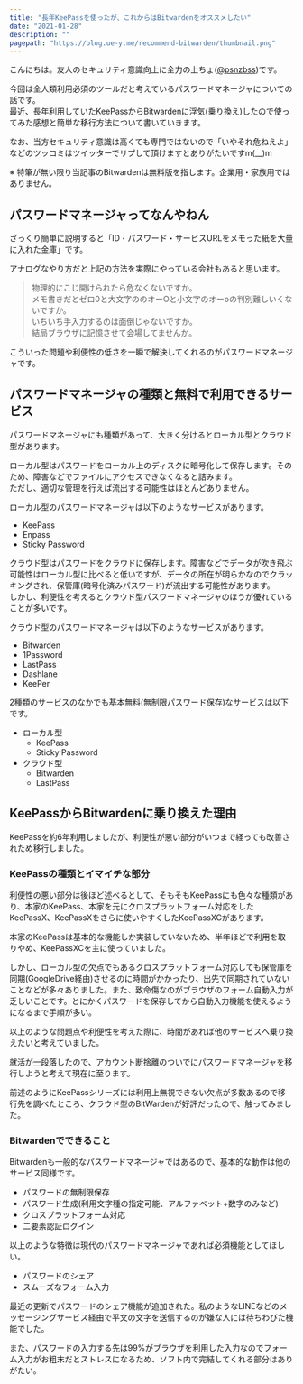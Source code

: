 ```yaml
---
title: "長年KeePassを使ったが、これからはBitwardenをオススメしたい"
date: "2021-01-28"
description: ""
pagepath: "https://blog.ue-y.me/recommend-bitwarden/thumbnail.png"
---
```


こんにちは。友人のセキュリティ意識向上に全力の上ちょ([@psnzbss](https://twitter.com/psnzbss))です。

今回は全人類利用必須のツールだと考えているパスワードマネージャについての話です。  
最近、長年利用していたKeePassからBitwardenに浮気(乗り換え)したので使ってみた感想と簡単な移行方法について書いていきます。

なお、当方セキュリティ意識は高くても専門ではないので「いやそれ危ねえよ」などのツッコミはツイッターでリプして頂けますとありがたいですm(__)m

※ 特筆が無い限り当記事のBitwardenは無料版を指します。企業用・家族用ではありません。

## パスワードマネージャってなんやねん
ざっくり簡単に説明すると「ID・パスワード・サービスURLをメモった紙を大量に入れた金庫」です。

アナログなやり方だと上記の方法を実際にやっている会社もあると思います。

> 物理的にこじ開けられたら危なくないですか。  
> メモ書きだとゼロ0と大文字ののオーOと小文字のオーoの判別難しいくないですか。  
> いちいち手入力するのは面倒じゃないですか。  
> 結局ブラウザに記憶させて会場してませんか。

こういった問題や利便性の低さを一瞬で解決してくれるのがパスワードマネージャです。

## パスワードマネージャの種類と無料で利用できるサービス
パスワードマネージャにも種類があって、大きく分けるとローカル型とクラウド型があります。

ローカル型はパスワードをローカル上のディスクに暗号化して保存します。そのため、障害などでファイルにアクセスできなくなると詰みます。  
ただし、適切な管理を行えば流出する可能性はほとんどありません。

ローカル型のパスワードマネージャは以下のようなサービスがあります。
- KeePass
- Enpass
- Sticky Password

クラウド型はパスワードをクラウドに保存します。障害などでデータが吹き飛ぶ可能性はローカル型に比べると低いですが、データの所在が明らかなのでクラッキングされ、保管庫(暗号化済みパスワード)が流出する可能性があります。  
しかし、利便性を考えるとクラウド型パスワードマネージャのほうが優れていることが多いです。

クラウド型のパスワードマネージャは以下のようなサービスがあります。
- Bitwarden
- 1Password
- LastPass
- Dashlane
- KeePer

2種類のサービスのなかでも基本無料(無制限パスワード保存)なサービスは以下です。
- ローカル型
  - KeePass
  - Sticky Password
- クラウド型
  - Bitwarden
  - LastPass

## KeePassからBitwardenに乗り換えた理由
KeePassを約6年利用しましたが、利便性が悪い部分がいつまで経っても改善されため移行しました。

### KeePassの種類とイマイチな部分

利便性の悪い部分は後ほど述べるとして、そもそもKeePassにも色々な種類があり、本家のKeePass、本家を元にクロスプラットフォーム対応をしたKeePassX、KeePassXをさらに使いやすくしたKeePassXCがあります。

本家のKeePassは基本的な機能しか実装していないため、半年ほどで利用を取りやめ、KeePassXCを主に使っていました。

しかし、ローカル型の欠点でもあるクロスプラットフォーム対応しても保管庫を同期(GoogleDrive経由)させるのに時間がかかったり、出先で同期されていないことなどが多々ありました。また、致命傷なのがブラウザのフォーム自動入力が乏しいことです。とにかくパスワードを保存してから自動入力機能を使えるようになるまで手順が多い。

以上のような問題点や利便性を考えた際に、時間があれば他のサービスへ乗り換えたいと考えていました。

就活が[一段落](https://blog.ue-y.me/job-hunting/)したので、アカウント断捨離のついでにパスワードマネージャを移行しようと考えて現在に至ります。

前述のようにKeePassシリーズには利用上無視できない欠点が多数あるので移行先を調べたところ、クラウド型のBitWardenが好評だったので、触ってみました。

### Bitwardenでできること
Bitwardenも一般的なパスワードマネージャではあるので、基本的な動作は他のサービス同様です。
- パスワードの無制限保存
- パスワード生成(利用文字種の指定可能、アルファベット+数字のみなど)
- クロスプラットフォーム対応
- 二要素認証ログイン

以上のような特徴は現代のパスワードマネージャであれば必須機能としてほしい。

- パスワードのシェア
- スムーズなフォーム入力

最近の更新でパスワードのシェア機能が追加された。私のようなLINEなどのメッセージングサービス経由で平文の文字を送信するのが嫌な人には待ちわびた機能でした。

また、パスワードの入力する先は99%がブラウザを利用した入力なのでフォーム入力がお粗末だとストレスになるため、ソフト内で完結してくれる部分はありがたい。